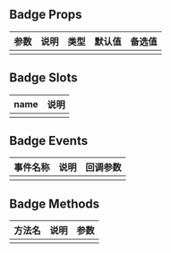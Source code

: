 ## Badge Props

| 参数         |   说明         | 类型     | 默认值      | 备选值            |
| ----------- | ------------- | -------- | --------- | ---------------- |
| | | | | |

## Badge Slots

|   name  |      说明       |
|  ------  |    ---------   |
| | |

## Badge Events

|   事件名称   |    说明   |  回调参数  |
| -------    | --------- |  --------- |
| | | |

## Badge Methods

|  方法名  |   说明   |   参数   |
| ------- | ------  |  ------  |
| | | |

